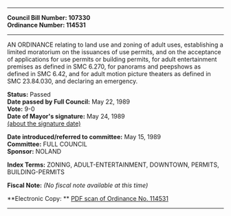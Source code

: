 * * * * *  
  
**Council Bill Number: [](#h0)[](#h2)107330**   
**Ordinance Number: 114531**  
  
* * * * *  
  
AN ORDINANCE relating to land use and zoning of adult uses, establishing a limited moratorium on the issuances of use permits, and on the acceptance of applications for use permits or building permits, for adult entertainment premises as defined in SMC 6.270, for panorams and peepshows as defined in SMC 6.42, and for adult motion picture theaters as defined in SMC 23.84.030, and declaring an emergency.  
  
**Status:** Passed   
**Date passed by Full Council:** May 22, 1989   
**Vote:** 9-0   
**Date of Mayor's signature:** May 24, 1989   
[(about the signature date)](/~public/approvaldate.htm)   
  
  
**Date introduced/referred to committee:** May 15, 1989   
**Committee:** FULL COUNCIL   
**Sponsor:** NOLAND   
  
**Index Terms:** ZONING, ADULT-ENTERTAINMENT, DOWNTOWN, PERMITS, BUILDING-PERMITS  
  
**Fiscal Note:** *(No fiscal note available at this time)*  
  
**Electronic Copy: ** [PDF scan of Ordinance No. 114531](/~archives/Ordinances/Ord_114531.pdf)  
  
* * * * *  
